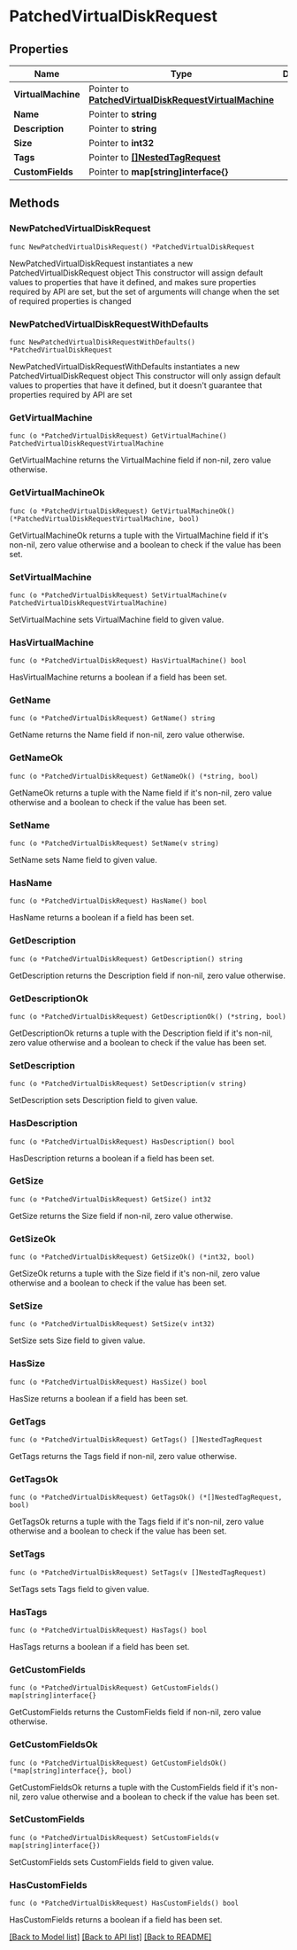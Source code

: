 # PatchedVirtualDiskRequest

## Properties

Name | Type | Description | Notes
------------ | ------------- | ------------- | -------------
**VirtualMachine** | Pointer to [**PatchedVirtualDiskRequestVirtualMachine**](PatchedVirtualDiskRequestVirtualMachine.md) |  | [optional] 
**Name** | Pointer to **string** |  | [optional] 
**Description** | Pointer to **string** |  | [optional] 
**Size** | Pointer to **int32** |  | [optional] 
**Tags** | Pointer to [**[]NestedTagRequest**](NestedTagRequest.md) |  | [optional] 
**CustomFields** | Pointer to **map[string]interface{}** |  | [optional] 

## Methods

### NewPatchedVirtualDiskRequest

`func NewPatchedVirtualDiskRequest() *PatchedVirtualDiskRequest`

NewPatchedVirtualDiskRequest instantiates a new PatchedVirtualDiskRequest object
This constructor will assign default values to properties that have it defined,
and makes sure properties required by API are set, but the set of arguments
will change when the set of required properties is changed

### NewPatchedVirtualDiskRequestWithDefaults

`func NewPatchedVirtualDiskRequestWithDefaults() *PatchedVirtualDiskRequest`

NewPatchedVirtualDiskRequestWithDefaults instantiates a new PatchedVirtualDiskRequest object
This constructor will only assign default values to properties that have it defined,
but it doesn't guarantee that properties required by API are set

### GetVirtualMachine

`func (o *PatchedVirtualDiskRequest) GetVirtualMachine() PatchedVirtualDiskRequestVirtualMachine`

GetVirtualMachine returns the VirtualMachine field if non-nil, zero value otherwise.

### GetVirtualMachineOk

`func (o *PatchedVirtualDiskRequest) GetVirtualMachineOk() (*PatchedVirtualDiskRequestVirtualMachine, bool)`

GetVirtualMachineOk returns a tuple with the VirtualMachine field if it's non-nil, zero value otherwise
and a boolean to check if the value has been set.

### SetVirtualMachine

`func (o *PatchedVirtualDiskRequest) SetVirtualMachine(v PatchedVirtualDiskRequestVirtualMachine)`

SetVirtualMachine sets VirtualMachine field to given value.

### HasVirtualMachine

`func (o *PatchedVirtualDiskRequest) HasVirtualMachine() bool`

HasVirtualMachine returns a boolean if a field has been set.

### GetName

`func (o *PatchedVirtualDiskRequest) GetName() string`

GetName returns the Name field if non-nil, zero value otherwise.

### GetNameOk

`func (o *PatchedVirtualDiskRequest) GetNameOk() (*string, bool)`

GetNameOk returns a tuple with the Name field if it's non-nil, zero value otherwise
and a boolean to check if the value has been set.

### SetName

`func (o *PatchedVirtualDiskRequest) SetName(v string)`

SetName sets Name field to given value.

### HasName

`func (o *PatchedVirtualDiskRequest) HasName() bool`

HasName returns a boolean if a field has been set.

### GetDescription

`func (o *PatchedVirtualDiskRequest) GetDescription() string`

GetDescription returns the Description field if non-nil, zero value otherwise.

### GetDescriptionOk

`func (o *PatchedVirtualDiskRequest) GetDescriptionOk() (*string, bool)`

GetDescriptionOk returns a tuple with the Description field if it's non-nil, zero value otherwise
and a boolean to check if the value has been set.

### SetDescription

`func (o *PatchedVirtualDiskRequest) SetDescription(v string)`

SetDescription sets Description field to given value.

### HasDescription

`func (o *PatchedVirtualDiskRequest) HasDescription() bool`

HasDescription returns a boolean if a field has been set.

### GetSize

`func (o *PatchedVirtualDiskRequest) GetSize() int32`

GetSize returns the Size field if non-nil, zero value otherwise.

### GetSizeOk

`func (o *PatchedVirtualDiskRequest) GetSizeOk() (*int32, bool)`

GetSizeOk returns a tuple with the Size field if it's non-nil, zero value otherwise
and a boolean to check if the value has been set.

### SetSize

`func (o *PatchedVirtualDiskRequest) SetSize(v int32)`

SetSize sets Size field to given value.

### HasSize

`func (o *PatchedVirtualDiskRequest) HasSize() bool`

HasSize returns a boolean if a field has been set.

### GetTags

`func (o *PatchedVirtualDiskRequest) GetTags() []NestedTagRequest`

GetTags returns the Tags field if non-nil, zero value otherwise.

### GetTagsOk

`func (o *PatchedVirtualDiskRequest) GetTagsOk() (*[]NestedTagRequest, bool)`

GetTagsOk returns a tuple with the Tags field if it's non-nil, zero value otherwise
and a boolean to check if the value has been set.

### SetTags

`func (o *PatchedVirtualDiskRequest) SetTags(v []NestedTagRequest)`

SetTags sets Tags field to given value.

### HasTags

`func (o *PatchedVirtualDiskRequest) HasTags() bool`

HasTags returns a boolean if a field has been set.

### GetCustomFields

`func (o *PatchedVirtualDiskRequest) GetCustomFields() map[string]interface{}`

GetCustomFields returns the CustomFields field if non-nil, zero value otherwise.

### GetCustomFieldsOk

`func (o *PatchedVirtualDiskRequest) GetCustomFieldsOk() (*map[string]interface{}, bool)`

GetCustomFieldsOk returns a tuple with the CustomFields field if it's non-nil, zero value otherwise
and a boolean to check if the value has been set.

### SetCustomFields

`func (o *PatchedVirtualDiskRequest) SetCustomFields(v map[string]interface{})`

SetCustomFields sets CustomFields field to given value.

### HasCustomFields

`func (o *PatchedVirtualDiskRequest) HasCustomFields() bool`

HasCustomFields returns a boolean if a field has been set.


[[Back to Model list]](../README.md#documentation-for-models) [[Back to API list]](../README.md#documentation-for-api-endpoints) [[Back to README]](../README.md)


